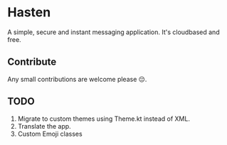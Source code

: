 # Hasten

A simple, secure and instant messaging application. It's cloudbased and free.

## Contribute

Any small contributions are welcome please 😔.

## TODO

1. Migrate to custom themes using Theme.kt instead of XML.
2. Translate the app.
3. Custom Emoji classes
